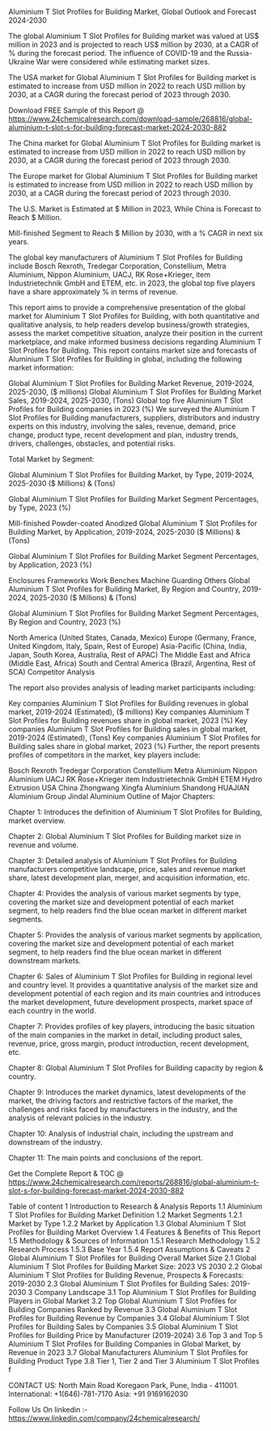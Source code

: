 Aluminium T Slot Profiles for Building Market, Global Outlook and Forecast 2024-2030

The global Aluminium T Slot Profiles for Building market was valued at US$ million in 2023 and is projected to reach US$ million by 2030, at a CAGR of % during the forecast period. The influence of COVID-19 and the Russia-Ukraine War were considered while estimating market sizes.

The USA market for Global Aluminium T Slot Profiles for Building market is estimated to increase from USD million in 2022 to reach USD million by 2030, at a CAGR during the forecast period of 2023 through 2030.

Download FREE Sample of this Report @ https://www.24chemicalresearch.com/download-sample/268816/global-aluminium-t-slot-s-for-building-forecast-market-2024-2030-882

The China market for Global Aluminium T Slot Profiles for Building market is estimated to increase from USD million in 2022 to reach USD million by 2030, at a CAGR during the forecast period of 2023 through 2030.

The Europe market for Global Aluminium T Slot Profiles for Building market is estimated to increase from USD million in 2022 to reach USD million by 2030, at a CAGR during the forecast period of 2023 through 2030.

The U.S. Market is Estimated at $ Million in 2023, While China is Forecast to Reach $ Million.

Mill-finished Segment to Reach $ Million by 2030, with a % CAGR in next six years.

The global key manufacturers of Aluminium T Slot Profiles for Building include Bosch Rexroth, Tredegar Corporation, Constellium, Metra Aluminium, Nippon Aluminium, UACJ, RK Rose+Krieger, item Industrietechnik GmbH and ETEM, etc. in 2023, the global top five players have a share approximately % in terms of revenue.

This report aims to provide a comprehensive presentation of the global market for Aluminium T Slot Profiles for Building, with both quantitative and qualitative analysis, to help readers develop business/growth strategies, assess the market competitive situation, analyze their position in the current marketplace, and make informed business decisions regarding Aluminium T Slot Profiles for Building. This report contains market size and forecasts of Aluminium T Slot Profiles for Building in global, including the following market information:

Global Aluminium T Slot Profiles for Building Market Revenue, 2019-2024, 2025-2030, ($ millions)
Global Aluminium T Slot Profiles for Building Market Sales, 2019-2024, 2025-2030, (Tons)
Global top five Aluminium T Slot Profiles for Building companies in 2023 (%)
We surveyed the Aluminium T Slot Profiles for Building manufacturers, suppliers, distributors and industry experts on this industry, involving the sales, revenue, demand, price change, product type, recent development and plan, industry trends, drivers, challenges, obstacles, and potential risks.

Total Market by Segment:

Global Aluminium T Slot Profiles for Building Market, by Type, 2019-2024, 2025-2030 ($ Millions) & (Tons)

Global Aluminium T Slot Profiles for Building Market Segment Percentages, by Type, 2023 (%)

Mill-finished
Powder-coated
Anodized
Global Aluminium T Slot Profiles for Building Market, by Application, 2019-2024, 2025-2030 ($ Millions) & (Tons)

Global Aluminium T Slot Profiles for Building Market Segment Percentages, by Application, 2023 (%)

Enclosures
Frameworks
Work Benches
Machine Guarding
Others
Global Aluminium T Slot Profiles for Building Market, By Region and Country, 2019-2024, 2025-2030 ($ Millions) & (Tons)

Global Aluminium T Slot Profiles for Building Market Segment Percentages, By Region and Country, 2023 (%)

North America (United States, Canada, Mexico)
Europe (Germany, France, United Kingdom, Italy, Spain, Rest of Europe)
Asia-Pacific (China, India, Japan, South Korea, Australia, Rest of APAC)
The Middle East and Africa (Middle East, Africa)
South and Central America (Brazil, Argentina, Rest of SCA)
Competitor Analysis

The report also provides analysis of leading market participants including:

Key companies Aluminium T Slot Profiles for Building revenues in global market, 2019-2024 (Estimated), ($ millions)
Key companies Aluminium T Slot Profiles for Building revenues share in global market, 2023 (%)
Key companies Aluminium T Slot Profiles for Building sales in global market, 2019-2024 (Estimated), (Tons)
Key companies Aluminium T Slot Profiles for Building sales share in global market, 2023 (%)
Further, the report presents profiles of competitors in the market, key players include:

Bosch Rexroth
Tredegar Corporation
Constellium
Metra Aluminium
Nippon Aluminium
UACJ
RK Rose+Krieger
item Industrietechnik GmbH
ETEM
Hydro Extrusion USA
China Zhongwang
Xingfa Aluminium
Shandong HUAJIAN Aluminium Group
Jindal Aluminium
Outline of Major Chapters:

Chapter 1: Introduces the definition of Aluminium T Slot Profiles for Building, market overview.

Chapter 2: Global Aluminium T Slot Profiles for Building market size in revenue and volume.

Chapter 3: Detailed analysis of Aluminium T Slot Profiles for Building manufacturers competitive landscape, price, sales and revenue market share, latest development plan, merger, and acquisition information, etc.

Chapter 4: Provides the analysis of various market segments by type, covering the market size and development potential of each market segment, to help readers find the blue ocean market in different market segments.

Chapter 5: Provides the analysis of various market segments by application, covering the market size and development potential of each market segment, to help readers find the blue ocean market in different downstream markets.

Chapter 6: Sales of Aluminium T Slot Profiles for Building in regional level and country level. It provides a quantitative analysis of the market size and development potential of each region and its main countries and introduces the market development, future development prospects, market space of each country in the world.

Chapter 7: Provides profiles of key players, introducing the basic situation of the main companies in the market in detail, including product sales, revenue, price, gross margin, product introduction, recent development, etc.

Chapter 8: Global Aluminium T Slot Profiles for Building capacity by region & country.

Chapter 9: Introduces the market dynamics, latest developments of the market, the driving factors and restrictive factors of the market, the challenges and risks faced by manufacturers in the industry, and the analysis of relevant policies in the industry.

Chapter 10: Analysis of industrial chain, including the upstream and downstream of the industry.

Chapter 11: The main points and conclusions of the report.

Get the Complete Report & TOC @ https://www.24chemicalresearch.com/reports/268816/global-aluminium-t-slot-s-for-building-forecast-market-2024-2030-882

Table of content
1 Introduction to Research & Analysis Reports
1.1 Aluminium T Slot Profiles for Building Market Definition
1.2 Market Segments
1.2.1 Market by Type
1.2.2 Market by Application
1.3 Global Aluminium T Slot Profiles for Building Market Overview
1.4 Features & Benefits of This Report
1.5 Methodology & Sources of Information
1.5.1 Research Methodology
1.5.2 Research Process
1.5.3 Base Year
1.5.4 Report Assumptions & Caveats
2 Global Aluminium T Slot Profiles for Building Overall Market Size
2.1 Global Aluminium T Slot Profiles for Building Market Size: 2023 VS 2030
2.2 Global Aluminium T Slot Profiles for Building Revenue, Prospects & Forecasts: 2019-2030
2.3 Global Aluminium T Slot Profiles for Building Sales: 2019-2030
3 Company Landscape
3.1 Top Aluminium T Slot Profiles for Building Players in Global Market
3.2 Top Global Aluminium T Slot Profiles for Building Companies Ranked by Revenue
3.3 Global Aluminium T Slot Profiles for Building Revenue by Companies
3.4 Global Aluminium T Slot Profiles for Building Sales by Companies
3.5 Global Aluminium T Slot Profiles for Building Price by Manufacturer (2019-2024)
3.6 Top 3 and Top 5 Aluminium T Slot Profiles for Building Companies in Global Market, by Revenue in 2023
3.7 Global Manufacturers Aluminium T Slot Profiles for Building Product Type
3.8 Tier 1, Tier 2 and Tier 3 Aluminium T Slot Profiles f

CONTACT US:
North Main Road Koregaon Park, Pune, India - 411001.
International: +1(646)-781-7170
Asia: +91 9169162030

Follow Us On linkedin :- https://www.linkedin.com/company/24chemicalresearch/
